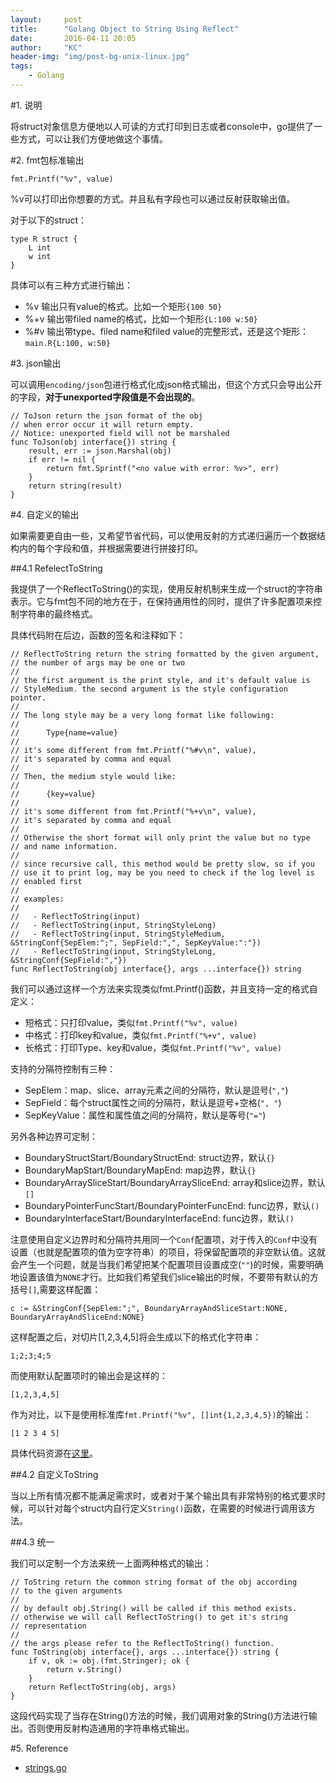 ```yaml
---
layout:     post
title:      "Golang Object to String Using Reflect"
date:       2016-04-11 20:05
author:     "KC"
header-img: "img/post-bg-unix-linux.jpg"
tags:
    - Golang
---
```


#1. 说明

将struct对象信息方便地以人可读的方式打印到日志或者console中，go提供了一些方式，可以让我们方便地做这个事情。

#2. fmt包标准输出

	fmt.Printf("%v", value)

%v可以打印出你想要的方式。并且私有字段也可以通过反射获取输出值。

对于以下的struct：
	
	type R struct {
		L int
		w int
	}

具体可以有三种方式进行输出：

- %v 输出只有value的格式。比如一个矩形`{100 50}`
- %+v 输出带filed name的格式，比如一个矩形`{L:100 w:50}`
- %#v 输出带type、filed name和filed value的完整形式，还是这个矩形：`main.R{L:100, w:50}`

#3. json输出

可以调用`encoding/json`包进行格式化成json格式输出，但这个方式只会导出公开的字段，**对于unexported字段值是不会出现的**。

	// ToJson return the json format of the obj
	// when error occur it will return empty.
	// Notice: unexported field will not be marshaled
	func ToJson(obj interface{}) string {
		result, err := json.Marshal(obj)
		if err != nil {
			return fmt.Sprintf("<no value with error: %v>", err)
		}
		return string(result)
	}

#4. 自定义的输出

如果需要更自由一些，又希望节省代码，可以使用反射的方式递归遍历一个数据结构内的每个字段和值，并根据需要进行拼接打印。

##4.1 RefelectToString

我提供了一个ReflectToString()的实现，使用反射机制来生成一个struct的字符串表示。它与fmt包不同的地方在于，在保持通用性的同时，提供了许多配置项来控制字符串的最终格式。

具体代码附在后边，函数的签名和注释如下：

	// ReflectToString return the string formatted by the given argument,
	// the number of args may be one or two
	//
	// the first argument is the print style, and it's default value is
	// StyleMedium. the second argument is the style configuration pointer.
	//
	// The long style may be a very long format like following:
	//
	//      Type{name=value}
	//
	// it's some different from fmt.Printf("%#v\n", value),
	// it's separated by comma and equal
	//
	// Then, the medium style would like:
	//
	//      {key=value}
	//
	// it's some different from fmt.Printf("%+v\n", value),
	// it's separated by comma and equal
	//
	// Otherwise the short format will only print the value but no type
	// and name information.
	//
	// since recursive call, this method would be pretty slow, so if you
	// use it to print log, may be you need to check if the log level is
	// enabled first
	// 
	// examples:
	//
	//   - ReflectToString(input)
	//   - ReflectToString(input, StringStyleLong)
	//   - ReflectToString(input, StringStyleMedium, &StringConf{SepElem:";", SepField:",", SepKeyValue:":"})
	//   - ReflectToString(input, StringStyleLong, &StringConf{SepField:","})
	func ReflectToString(obj interface{}, args ...interface{}) string 

我们可以通过这样一个方法来实现类似fmt.Printf()函数，并且支持一定的格式自定义：

- 短格式：只打印value，类似`fmt.Printf("%v", value)`
- 中格式：打印key和value，类似`fmt.Printf("%+v", value)`
- 长格式：打印Type、key和value，类似`fmt.Printf("%v", value)`

支持的分隔符控制有三种：

- SepElem：map、slice、array元素之间的分隔符，默认是逗号(`","`)
- SepField：每个struct属性之间的分隔符，默认是逗号+空格(`", "`)
- SepKeyValue：属性和属性值之间的分隔符，默认是等号(`"="`)

另外各种边界可定制：

- BoundaryStructStart/BoundaryStructEnd: struct边界，默认`{}`
- BoundaryMapStart/BoundaryMapEnd: map边界，默认`{}`
- BoundaryArraySliceStart/BoundaryArraySliceEnd: array和slice边界，默认`[]`
- BoundaryPointerFuncStart/BoundaryPointerFuncEnd: func边界，默认`()`
- BoundaryInterfaceStart/BoundaryInterfaceEnd: func边界，默认`()`

注意使用自定义边界时和分隔符共用同一个`Conf`配置项，对于传入的`Conf`中没有设置（也就是配置项的值为空字符串）的项目，将保留配置项的非空默认值。这就会产生一个问题，就是当我们希望把某个配置项目设置成空(`""`)的时候，需要明确地设置该值为`NONE`才行。比如我们希望我们slice输出的时候，不要带有默认的方括号`[]`,需要这样配置：

	c := &StringConf{SepElem:";", BoundaryArrayAndSliceStart:NONE, BoundaryArrayAndSliceEnd:NONE}

这样配置之后，对切片[1,2,3,4,5]将会生成以下的格式化字符串：

	1;2;3;4;5

而使用默认配置项时的输出会是这样的：

	[1,2,3,4,5]

作为对比，以下是使用标准库`fmt.Printf("%v", []int{1,2,3,4,5})`的输出：

	[1 2 3 4 5]


具体代码资源在[这里](https://github.com/kimiazhu/golib/blob/master/utils/strings.go)。

##4.2 自定义ToString

当以上所有情况都不能满足需求时，或者对于某个输出具有非常特别的格式要求时候，可以针对每个struct内自行定义`String()`函数，在需要的时候进行调用该方法。

##4.3 统一

我们可以定制一个方法来统一上面两种格式的输出：

	// ToString return the common string format of the obj according
	// to the given arguments
	//
	// by default obj.String() will be called if this method exists.
	// otherwise we will call ReflectToString() to get it's string
	// representation
	//
	// the args please refer to the ReflectToString() function.
	func ToString(obj interface{}, args ...interface{}) string {
		if v, ok := obj.(fmt.Stringer); ok {
			return v.String()
		}
		return ReflectToString(obj, args)
	}

这段代码实现了当存在String()方法的时候，我们调用对象的String()方法进行输出。否则使用反射构造通用的字符串格式输出。

#5. Reference

- [strings.go](https://github.com/kimiazhu/golib/blob/master/utils/strings.go)